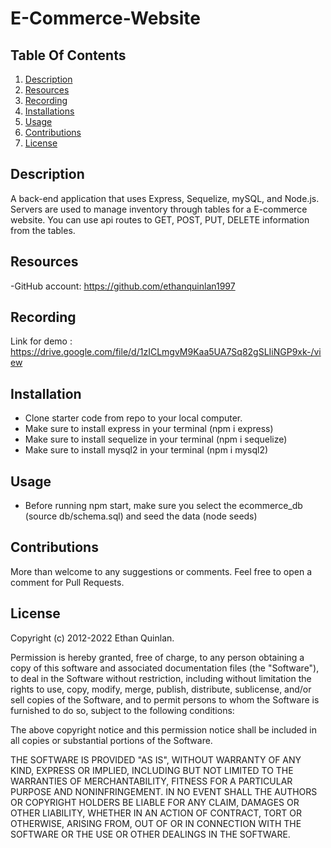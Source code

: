 # E-Commerce-Website

## Table Of Contents

1. [Description](#description)
2. [Resources](#resources)
3. [Recording](#recording)
4. [Installations](#installations)
5. [Usage](#usage)
6. [Contributions](#contributions)
7. [License](#license)

## Description <a name="description"></a>
A back-end application that uses Express, Sequelize, mySQL, and Node.js. Servers are used to manage inventory through tables for a E-commerce website. You can use api routes to GET, POST, PUT, DELETE 
information from the tables.

## Resources <a name="resources"></a>
-GitHub account: https://github.com/ethanquinlan1997


## Recording <a name="recording"></a>

Link for demo : https://drive.google.com/file/d/1zICLmgvM9Kaa5UA7Sq82gSLIiNGP9xk-/view

## Installation <a name="installation"></a>
- Clone starter code from repo to your local computer.
- Make sure to install express in your terminal (npm i express)
- Make sure to install sequelize in your terminal (npm i sequelize)
- Make sure to install mysql2 in your terminal (npm i mysql2)

## Usage <a name="usage"></a>
- Before running npm start, make sure you select the ecommerce_db (source db/schema.sql) and seed the data (node seeds)

## Contributions <a name="contributions"></a> 

More than welcome to any suggestions or comments. Feel free to open a comment for Pull Requests.

## License <a name="license"></a>

Copyright (c) 2012-2022 Ethan Quinlan.

Permission is hereby granted, free of charge, to any person obtaining
a copy of this software and associated documentation files (the
"Software"), to deal in the Software without restriction, including
without limitation the rights to use, copy, modify, merge, publish,
distribute, sublicense, and/or sell copies of the Software, and to
permit persons to whom the Software is furnished to do so, subject to
the following conditions:

The above copyright notice and this permission notice shall be
included in all copies or substantial portions of the Software.

THE SOFTWARE IS PROVIDED "AS IS", WITHOUT WARRANTY OF ANY KIND,
EXPRESS OR IMPLIED, INCLUDING BUT NOT LIMITED TO THE WARRANTIES OF
MERCHANTABILITY, FITNESS FOR A PARTICULAR PURPOSE AND
NONINFRINGEMENT. IN NO EVENT SHALL THE AUTHORS OR COPYRIGHT HOLDERS BE
LIABLE FOR ANY CLAIM, DAMAGES OR OTHER LIABILITY, WHETHER IN AN ACTION
OF CONTRACT, TORT OR OTHERWISE, ARISING FROM, OUT OF OR IN CONNECTION
WITH THE SOFTWARE OR THE USE OR OTHER DEALINGS IN THE SOFTWARE.